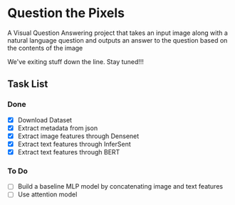 # Question the Pixels
A Visual Question Answering project that takes an input image along with a natural language question and outputs an answer to the question based on the contents of the image

We've exiting stuff down the line. Stay tuned!!!

## Task List

### Done
- [x] Download Dataset
- [x] Extract metadata from json
- [x] Extract image features through Densenet
- [x] Extract text features through InferSent
- [x] Extract text features through BERT 

### To Do
- [ ] Build a baseline MLP model by concatenating image and text features
- [ ] Use attention model
